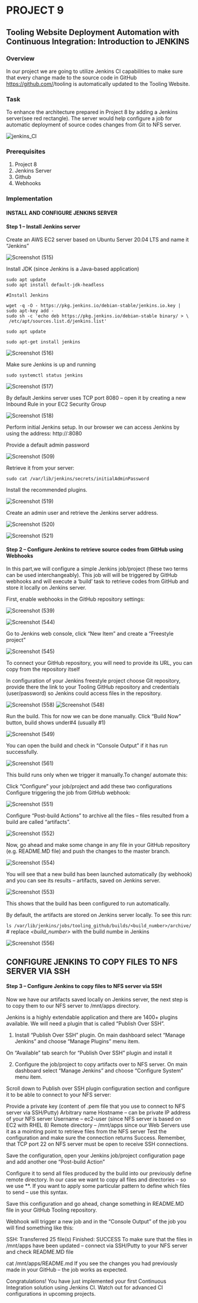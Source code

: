 # PROJECT 9
## Tooling Website Deployment Automation with Continuous Integration: Introduction to JENKINS
### Overview
In our project we are going to utilize Jenkins CI capabilities to make sure that every change made to the source code in GitHub https://github.com/<yourname>/tooling is automatically updated to the Tooling Website.

### Task
To enhance the architecture prepared in Project 8 by adding a Jenkins server(see red rectangle). The server would help configure a job for  automatic deployment of  source codes changes from Git to NFS server.

![jenkins_CI](https://github.com/ettebaDwop/Darey_Project9/assets/7973831/0fdfdb75-85be-4d14-b138-d453257cbea0)

### Prerequisites

1. Project 8
2. Jenkins Server
3. Github
4. Webhooks

### Implementation

#### INSTALL AND CONFIGURE JENKINS SERVER
#### Step 1 – Install Jenkins server
Create an AWS EC2 server based on Ubuntu Server 20.04 LTS and name it “Jenkins”

![Screenshot (515)](https://github.com/ettebaDwop/Darey_Project9/assets/7973831/f83cb806-ed96-4c63-a588-205055baaa20)


Install JDK (since Jenkins is a Java-based application)
```
sudo apt update
sudo apt install default-jdk-headless

#Install Jenkins

wget -q -O - https://pkg.jenkins.io/debian-stable/jenkins.io.key | sudo apt-key add -
sudo sh -c 'echo deb https://pkg.jenkins.io/debian-stable binary/ > \
 /etc/apt/sources.list.d/jenkins.list'

sudo apt update

sudo apt-get install jenkins

```

![Screenshot (516)](https://github.com/ettebaDwop/Darey_Project9/assets/7973831/8449fd37-54b5-46ca-bc74-0467ee525160)


Make sure Jenkins is up and running

`sudo systemctl status jenkins`

![Screenshot (517)](https://github.com/ettebaDwop/Darey_Project9/assets/7973831/bd4534b1-1fb8-4982-80b7-5878e3fda365)

By default Jenkins server uses TCP port 8080 – open it by creating a new Inbound Rule in your EC2 Security Group
        
![Screenshot (518)](https://github.com/ettebaDwop/Darey_Project9/assets/7973831/816551a8-2a86-484c-acc6-d45b5bff7be2)

Perform initial Jenkins setup.
In our browser we can access Jenkins by using  the address: http://<Jenkins-Server-Public-IP-Address-or-Public-DNS-Name>:8080

Provide a default admin password

 ![Screenshot (509)](https://github.com/ettebaDwop/Darey_Project9/assets/7973831/c6b5e8cb-213a-4dec-9e50-c993f1d6e57f)


Retrieve it from your server:

`sudo cat /var/lib/jenkins/secrets/initialAdminPassword`

Install the recommended plugins.

![Screenshot (519)](https://github.com/ettebaDwop/Darey_Project9/assets/7973831/bf734801-5861-4cb9-a313-960a9df4636e)

 Create an admin user and retrieve the Jenkins server address.

![Screenshot (520)](https://github.com/ettebaDwop/Darey_Project9/assets/7973831/a147600a-1142-44f0-a492-7657d9518e5e)


![Screenshot (521)](https://github.com/ettebaDwop/Darey_Project9/assets/7973831/ab739edf-e55b-4884-a530-4196c81c59fb)

#### Step 2 – Configure Jenkins to retrieve source codes from GitHub using Webhooks
In this part,we will configure a simple Jenkins job/project (these two terms can be used interchangeably). This job will will be triggered by GitHub webhooks and will execute a ‘build’ task to retrieve codes from GitHub and store it locally on Jenkins server.

First, enable webhooks in  the GitHub repository settings:

![Screenshot (539)](https://github.com/ettebaDwop/Darey_Project9/assets/7973831/17f06e82-c16a-4bb7-801a-5f3b33f462ba)
        
![Screenshot (544)](https://github.com/ettebaDwop/Darey_Project9/assets/7973831/6f8671e1-29b4-49f1-9155-787783d5e8c7)

Go to Jenkins web console, click “New Item” and create a “Freestyle project”

![Screenshot (545)](https://github.com/ettebaDwop/Darey_Project9/assets/7973831/81b42a89-59c4-4d37-a9d3-f8c0f9d10078)
      
To connect your GitHub repository, you will need to provide its URL, you can copy from the repository itself

In configuration of your Jenkins freestyle project choose Git repository, provide there the link to your Tooling GitHub repository and credentials (user/password) so Jenkins could access files in the repository.

![Screenshot (558)](https://github.com/ettebaDwop/Darey_Project9/assets/7973831/a65825dc-5613-4b69-800f-51969d3a4e34) 
![Screenshot (548)](https://github.com/ettebaDwop/Darey_Project9/assets/7973831/58b332a2-622c-4c78-b796-a9f70e222ccc)


Run the build. This for now we can be done manually.
Click “Build Now” button, build shows under#4 (usually #1)

![Screenshot (549)](https://github.com/ettebaDwop/Darey_Project9/assets/7973831/55d92760-ec5f-4119-adcc-b026ffc5d7aa)

You can open the build and check in “Console Output” if it has run successfully.

![Screenshot (561)](https://github.com/ettebaDwop/Darey_Project9/assets/7973831/22608d17-a33a-485c-b839-9160e17829f5)

This build runs only when we trigger it manually.To change/ automate this:

Click “Configure” your job/project and add these two configurations
Configure triggering the job from GitHub webhook:

![Screenshot (551)](https://github.com/ettebaDwop/Darey_Project9/assets/7973831/5cc6ba47-6bed-4cda-a543-775576c446ff)

Configure “Post-build Actions” to archive all the files – files resulted from a build are called “artifacts”.

![Screenshot (552)](https://github.com/ettebaDwop/Darey_Project9/assets/7973831/938e90e9-59be-4bea-aa15-95838ba87e0d)

Now, go ahead and make some change in any file in your GitHub repository (e.g. README.MD file) and push the changes to the master branch.

![Screenshot (554)](https://github.com/ettebaDwop/Darey_Project9/assets/7973831/12d4de46-1949-4a43-ab64-9533bfc27244)

You will see that a new build has been launched automatically (by webhook) and you can see its results – artifacts, saved on Jenkins server.

![Screenshot (553)](https://github.com/ettebaDwop/Darey_Project9/assets/7973831/5377cc83-1d6f-4fca-bf37-234a75fac631)
 
This shows that the build has been configured to run automatically.

By default, the artifacts are stored on Jenkins server locally. To see this run:

`ls /var/lib/jenkins/jobs/tooling_github/builds/<build_number>/archive/`    # replace *<build_number>* with the build numbe in Jenkins

![Screenshot (556)](https://github.com/ettebaDwop/Darey_Project9/assets/7973831/9902c1f0-12da-403f-b59a-85883cfed711)



## CONFIGURE JENKINS TO COPY FILES TO NFS SERVER VIA SSH

#### Step 3 – Configure Jenkins to copy files to NFS server via SSH
Now we have our artifacts saved locally on Jenkins server, the next step is to copy them to our NFS server to /mnt/apps directory.

Jenkins is a highly extendable application and there are 1400+ plugins available. We will need a plugin that is called “Publish Over SSH”.

1. Install “Publish Over SSH” plugin.
On main dashboard select “Manage Jenkins” and choose “Manage Plugins” menu item.

On “Available” tab search for “Publish Over SSH” plugin and install it 

2. Configure the job/project to copy artifacts over to NFS server.
On main dashboard select “Manage Jenkins” and choose “Configure System” menu item.

Scroll down to Publish over SSH plugin configuration section and configure it to be able to connect to your NFS server:

Provide a private key (content of .pem file that you use to connect to NFS server via SSH/Putty)
Arbitrary name
Hostname – can be private IP address of your NFS server
Username – ec2-user (since NFS server is based on EC2 with RHEL 8)
Remote directory – /mnt/apps since our Web Servers use it as a mointing point to retrieve files from the NFS server
Test the configuration and make sure the connection returns Success. Remember, that TCP port 22 on NFS server must be open to receive SSH connections.

    

Save the configuration, open your Jenkins job/project configuration page and add another one “Post-build Action”

 

Configure it to send all files produced by the build into our previously define remote directory. In our case we want to copy all files and directories – so we use **.
If you want to apply some particular pattern to define which files to send – use this syntax.

 

Save this configuration and go ahead, change something in README.MD file in your GitHub Tooling repository.

Webhook will trigger a new job and in the “Console Output” of the job you will find something like this:

SSH: Transferred 25 file(s)
Finished: SUCCESS
To make sure that the files in /mnt/apps have been updated – connect via SSH/Putty to your NFS server and check README.MD file

cat /mnt/apps/README.md
If you see the changes you had previously made in your GitHub – the job works as expected.

Congratulations!
You have just implemented your first Continuous Integration solution using Jenkins CI. Watch out for advanced CI configurations in upcoming projects.
